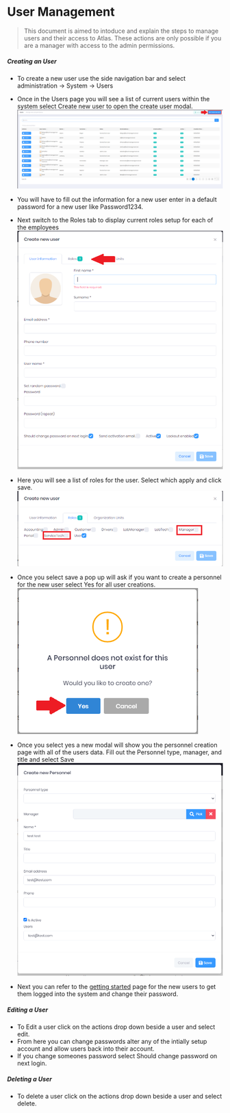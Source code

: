 # User Management

> This document is aimed to intoduce and explain the steps to manage users and their access to Atlas. These actions are only possible if you are a manager with access to the admin permissions.


##### Creating an User
- To create a new user use the side navigation bar and select administration -> System -> Users
- Once in the Users page you will see a list of current users within the system select Create new user to open the create user modal.
![userslist.PNG](../../images/userslist.PNG)
- You will have to fill out the information for a new user enter in a default password for a new user like Password1234.
- Next switch to the Roles tab to display current roles setup for each of the employees
![userinfo.PNG](../../images/userinfo.PNG)

- Here you will see a list of roles for the user. Select which apply and click save.
![userrole.PNG](../../images/userrole.PNG)
- Once you select save a pop up will ask if you want to create a personnel for the new user select Yes for all user creations.
![userpersonnelpop.PNG](../../images/userpersonnelpop.PNG)
- Once you select yes a new modal will show you the personnel creation page with all of the users data. Fill out the Personnel type, manager, and title and select Save
![usercreatepersonnel.PNG](../../images/usercreatepersonnel.PNG)
- Next you can refer to the [getting started](../../Tutorials/getting-started.md) page for the new users to get them logged into the system and change their password.

##### Editing a User
- To Edit a user click on the actions drop down beside a user and select edit.
- From here you can change passwords alter any of the intially setup account and allow users back into their account.
- If you change someones password select Should change password on next login.

##### Deleting a User
- To delete a user click on the actions drop down beside a user and select delete.
